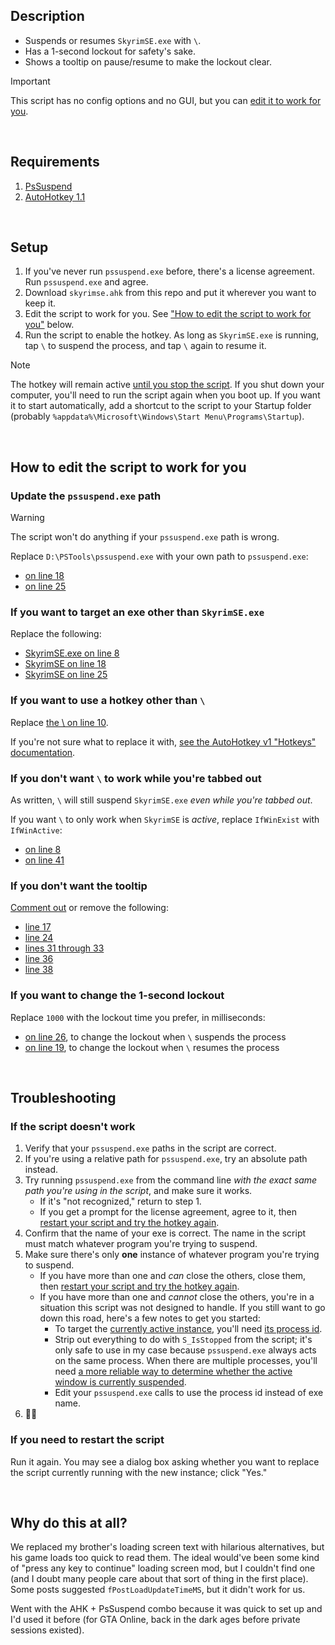 ## Description

- Suspends or resumes `SkyrimSE.exe` with `\`.
- Has a 1-second lockout for safety's sake.
- Shows a tooltip on pause/resume to make the lockout clear.

> [!IMPORTANT]
> This script has no config options and no GUI, but you can <a href="#how-to-edit-the-script-to-work-for-you">edit it to work for you</a>.

<br>

## Requirements
1. [PsSuspend](https://learn.microsoft.com/en-us/sysinternals/downloads/pssuspend)
2. [AutoHotkey 1.1](https://www.autohotkey.com/download/ahk-install.exe)

<br>

## Setup

1. If you've never run `pssuspend.exe` before, there's a license agreement. Run `pssuspend.exe` and agree.
2. Download `skyrimse.ahk` from this repo and put it wherever you want to keep it.
3. Edit the script to work for you. See ["How to edit the script to work for you"](#how-to-edit-the-script-to-work-for-you) below.
4. Run the script to enable the hotkey. As long as `SkyrimSE.exe` is running, tap `\` to suspend the process, and tap `\` again to resume it.

> [!NOTE]
> The hotkey will remain active [until you stop the script](https://www.autohotkey.com/docs/v1/Program.htm#tray-icon). If you shut down your computer, you'll need to run the script again when you boot up. If you want it to start automatically, add a shortcut to the script to your Startup folder (probably `%appdata%\Microsoft\Windows\Start Menu\Programs\Startup`).

<br>

## How to edit the script to work for you

### Update the `pssuspend.exe` path

> [!WARNING]
> The script won't do anything if your `pssuspend.exe` path is wrong.

Replace `D:\PSTools\pssuspend.exe` with your own path to `pssuspend.exe`:
  - [on line 18](/skyrimse.ahk#L18)
  - [on line 25](/skyrimse.ahk#L25)

### If you want to target an exe other than `SkyrimSE.exe`

Replace the following:
  - [SkyrimSE.exe on line 8](/skyrimse.ahk#L8)
  - [SkyrimSE on line 18](/skyrimse.ahk#L18)
  - [SkyrimSE on line 25](/skyrimse.ahk#L25)

### If you want to use a hotkey other than `\`

Replace [the \ on line 10](/skyrimse.ahk#L10).

If you're not sure what to replace it with, [see the AutoHotkey v1 "Hotkeys" documentation](https://www.autohotkey.com/docs/v1/Hotkeys.htm).

### If you don't want `\` to work while you're tabbed out

As written, `\` will still suspend `SkyrimSE.exe` *even while you're tabbed out*.

If you want `\` to only work when `SkyrimSE` is *active*, replace `IfWinExist` with `IfWinActive`:
  - [on line 8](/skyrimse.ahk#L8)
  - [on line 41](/skyrimse.ahk#L41)
    
### If you don't want the tooltip

[Comment out](https://www.autohotkey.com/docs/v1/Language.htm#comments) or remove the following:
  - [line 17](/skyrimse.ahk#L17)
  - [line 24](/skyrimse.ahk#L24)
  - [lines 31 through 33](/skyrimse.ahk#L31-L33)
  - [line 36](/skyrimse.ahk#L36)
  - [line 38](/skyrimse.ahk#L38)

### If you want to change the 1-second lockout

Replace `1000` with the lockout time you prefer, in milliseconds:
  - [on line 26](/skyrimse.ahk#L26), to change the lockout when `\` suspends the process
  - [on line 19](/skyrimse.ahk#L19), to change the lockout when `\` resumes the process

<br>

## Troubleshooting

### If the script doesn't work

1. Verify that your `pssuspend.exe` paths in the script are correct.
2. If you're using a relative path for `pssuspend.exe`, try an absolute path instead.
3. Try running `pssuspend.exe` from the command line *with the exact same path you're using in the script*, and make sure it works.
   - If it's "not recognized," return to step 1.
   - If you get a prompt for the license agreement, agree to it, then [restart your script and try the hotkey again](#if-you-need-to-restart-the-script).
4. Confirm that the name of your exe is correct. The name in the script must match whatever program you're trying to suspend.
5. Make sure there's only **one** instance of whatever program you're trying to suspend.
   - If you have more than one and *can* close the others, close them, then [restart your script and try the hotkey again](#if-you-need-to-restart-the-script).
   - If you have more than one and *cannot* close the others, you're in a situation this script was not designed to handle. If you still want to go down this road, here's a few notes to get you started:
     - To target the [currently active instance](https://www.autohotkey.com/docs/v1/misc/WinTitle.htm#ActiveWindow), you'll need [its process id](https://www.autohotkey.com/docs/v1/lib/WinGet.htm).
     - Strip out everything to do with `S_IsStopped` from the script; it's only safe to use in my case because `pssuspend.exe` always acts on the same process. When there are multiple processes, you'll need [a more reliable way to determine whether the active window is currently suspended](https://www.autohotkey.com/board/topic/113862-solved-check-if-process-is-suspended/).
     - Edit your `pssuspend.exe` calls to use the process id instead of exe name.
6. 🤷‍♀️

### If you need to restart the script

Run it again. You may see a dialog box asking whether you want to replace the script currently running with the new instance; click "Yes."

<br>

## Why do this at all?

We replaced my brother's loading screen text with hilarious alternatives, but his game loads too quick to read them. The ideal would've been some kind of "press any key to continue" loading screen mod, but I couldn't find one (and I doubt many people care about that sort of thing in the first place). Some posts suggested `fPostLoadUpdateTimeMS`, but it didn't work for us.

Went with the AHK + PsSuspend combo because it was quick to set up and I'd used it before (for GTA Online, back in the dark ages before private sessions existed).
